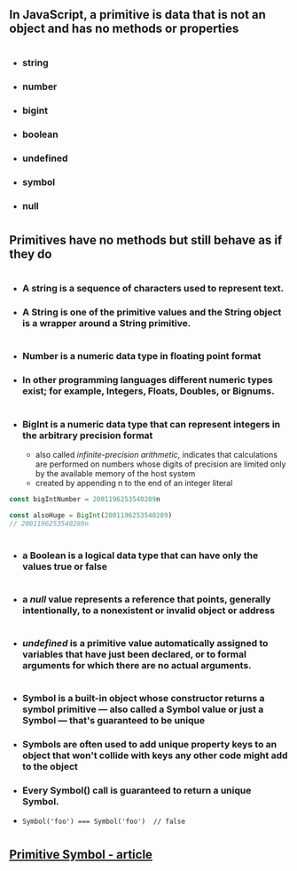 #
## In JavaScript, a __primitive__ is data that is not an object and has no methods or properties

#

- ### string
- ### number
- ### bigint
- ### boolean
- ### undefined
- ### symbol
- ### null

#

## Primitives have no methods but still behave as if they do

#

- ### A string is a sequence of characters used to represent text.

- ### A String is one of the primitive values and the String object is a wrapper around a String primitive.

#

- ### Number is a numeric data type in floating point format

- ### In other programming languages different numeric types exist; for example, Integers, Floats, Doubles, or Bignums.

#

- ### BigInt is a numeric data type that can represent integers in the arbitrary precision format 
    - also called _infinite-precision arithmetic_, indicates that calculations are performed on numbers whose digits of precision are limited only by the available memory of the host system
    - created by appending n to the end of an integer literal

```js
const bigIntNumber = 2001196253540289n

const alsoHuge = BigInt(2001196253540289)
// 2001196253540289n
```

#

- ### a Boolean is a logical data type that can have only the values true or false

#

- ### a ___null___ value represents a reference that points, generally intentionally, to a nonexistent or invalid object or address

#

- ### ___undefined___ is a primitive value automatically assigned to variables that have just been declared, or to formal arguments for which there are no actual arguments.

#

- ### Symbol is a built-in object whose constructor returns a symbol primitive — also called a Symbol value or just a Symbol — that's guaranteed to be unique

- ### Symbols are often used to add unique property keys to an object that won't collide with keys any other code might add to the object

- ### Every Symbol() call is guaranteed to return a unique Symbol.

- `Symbol('foo') === Symbol('foo')  // false`


#

## [Primitive Symbol - article](https://academmia.ro/blog/javascript/es6-iterators-iterables-and-symbol-data-type/)

